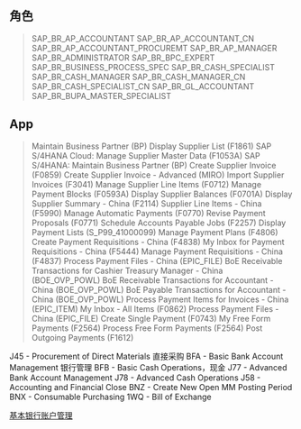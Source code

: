 ## 角色
> SAP_BR_AP_ACCOUNTANT
> SAP_BR_AP_ACCOUNTANT_CN
> SAP_BR_AP_ACCOUNTANT_PROCUREMT
> SAP_BR_AP_MANAGER
> SAP_BR_ADMINISTRATOR
> SAP_BR_BPC_EXPERT
> SAP_BR_BUSINESS_PROCESS_SPEC
> SAP_BR_CASH_SPECIALIST
> SAP_BR_CASH_MANAGER
> SAP_BR_CASH_MANAGER_CN
> SAP_BR_CASH_SPECIALIST_CN
> SAP_BR_GL_ACCOUNTANT
> SAP_BR_BUPA_MASTER_SPECIALIST
## App
> Maintain Business Partner (BP)
> Display Supplier List (F1861)
> SAP S/4HANA Cloud: Manage Supplier Master Data (F1053A)
> SAP S/4HANA: Maintain Business Partner (BP)
> Create Supplier Invoice (F0859)
> Create Supplier Invoice - Advanced (MIRO)
> Import Supplier Invoices (F3041)
> Manage Supplier Line Items (F0712)
> Manage Payment Blocks (F0593A)
> Display Supplier Balances (F0701A)
> Display Supplier Summary - China (F2114)
> Supplier Line Items - China (F5990)
> Manage Automatic Payments (F0770)
> Revise Payment Proposals (F0771)
> Schedule Accounts Payable Jobs (F2257)
> Display Payment Lists (S_P99_41000099)
> Manage Payment Plans (F4806)
> Create Payment Requisitions - China (F4838)
> My Inbox for Payment Requisitions - China (F5444)
> Manage Payment Requisitions - China (F4837)
> Process Payment Files - China (EPIC_FILE)
> BoE Receivable Transactions for Cashier
> Treasury Manager - China (BOE_OVP_POWL)
> BoE Receivable Transactions for Accountant - China (BOE_OVP_POWL)
> BoE Payable Transactions for Accountant - China (BOE_OVP_POWL)
> Process Payment Items for Invoices - China (EPIC_ITEM)
> My Inbox - All Items (F0862)
> Process Payment Files - China (EPIC_FILE)
> Create Single Payment (F0743)
> My Free Form Payments (F2564)
> Process Free Form Payments (F2564)
> Post Outgoing Payments (F1612)


J45 - Procurement of Direct Materials 直接采购
BFA - Basic Bank Account Management 银行管理
BFB - Basic Cash Operations，现金
J77 - Advanced Bank Account Management
J78 - Advanced Cash Operations
J58 - Accounting and Financial Close
BNZ - Create New Open MM Posting Period
BNX - Consumable Purchasing
1WQ - Bill of Exchange

[基本银行账户管理](/Finance/Treasury/Basic-Bank-Account-Management/Basic-Bank-Account-Management.md "BFA")
